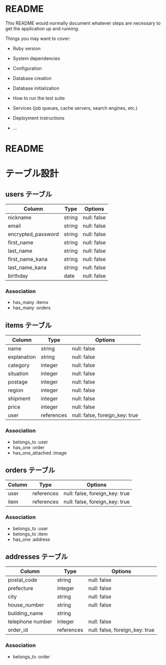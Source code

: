 # README

This README would normally document whatever steps are necessary to get the
application up and running.

Things you may want to cover:

* Ruby version

* System dependencies

* Configuration

* Database creation

* Database initialization

* How to run the test suite

* Services (job queues, cache servers, search engines, etc.)

* Deployment instructions

* ...
# README

# テーブル設計

## users テーブル

| Column                 | Type   | Options     |
| ---------------------- | ------ | ----------- |
| nickname               | string | null: false |
| email                  | string | null: false |
| encrypted_password     | string | null: false |
| first_name             | string | null: false |
| last_name              | string | null: false |
| first_name_kana        | string | null: false |
| last_name_kana         | string | null: false |
| birthday               | date   | null: false |


### Association

- has_many :items
- has_many :orders

## items テーブル

| Column      | Type        | Options                        |
| ----------- | ----------- | -------------------------------|
| name        | string      | null: false                    |
| explanation | string      | null: false                    |
| category    | integer     | null: false                    |
| situation   | integer     | null: false                    |
| postage     | integer     | null: false                    |
| region      | integer     | null: false                    |
| shipment    | integer     | null: false                    |
| price       | integer     | null: false                    |
| user        | references  | null: false, foreign_key: true |

### Association

- belongs_to :user
- has_one :order
- has_one_attached :image

## orders テーブル

| Column  | Type       | Options                        |
| ------- | ---------- | ------------------------------ |
| user    | references | null: false, foreign_key: true |
| item    | references | null: false, foreign_key: true |

### Association
- belongs_to :user
- belongs_to :item
- has_one :address

## addresses テーブル

| Column           | Type       | Options                        |
| ---------------- | ---------- | ------------------------------ |
| postal_code      | string     | null: false                    |
| prefecture       | integer    | null: false                    |
| city             | string     | null: false                    |
| house_number     | string     | null: false                    |
| building_name    | string     |                                |
| telephone number | integer    | null: false                    |
| order_id         | references | null: false, foreign_key: true |

### Association
- belongs_to :order

